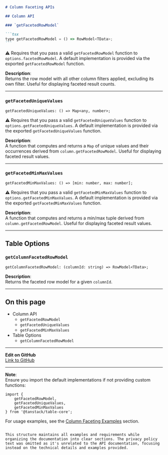 ````markdown
# Column Faceting APIs

## Column API

### `getFacetedRowModel`

```tsx
type getFacetedRowModel = () => RowModel<TData>;
```
````

⚠️ Requires that you pass a valid `getFacetedRowModel` function to `options.facetedRowModel`. A default implementation is provided via the exported `getFacetedRowModel` function.

**Description**:  
Returns the row model with all other column filters applied, excluding its own filter. Useful for displaying faceted result counts.

---

### `getFacetedUniqueValues`

```tsx
getFacetedUniqueValues: () => Map<any, number>;
```

⚠️ Requires that you pass a valid `getFacetedUniqueValues` function to `options.getFacetedUniqueValues`. A default implementation is provided via the exported `getFacetedUniqueValues` function.

**Description**:  
A function that computes and returns a `Map` of unique values and their occurrences derived from `column.getFacetedRowModel`. Useful for displaying faceted result values.

---

### `getFacetedMinMaxValues`

```tsx
getFacetedMinMaxValues: () => [min: number, max: number];
```

⚠️ Requires that you pass a valid `getFacetedMinMaxValues` function to `options.getFacetedMinMaxValues`. A default implementation is provided via the exported `getFacetedMinMaxValues` function.

**Description**:  
A function that computes and returns a min/max tuple derived from `column.getFacetedRowModel`. Useful for displaying faceted result values.

---

## Table Options

### `getColumnFacetedRowModel`

```tsx
getColumnFacetedRowModel: (columnId: string) => RowModel<TData>;
```

**Description**:  
Returns the faceted row model for a given `columnId`.

---

## On this page

- Column API
  - `getFacetedRowModel`
  - `getFacetedUniqueValues`
  - `getFacetedMinMaxValues`
- Table Options
  - `getColumnFacetedRowModel`

---

**Edit on GitHub**  
[Link to GitHub](https://github.com/your-repo/edit/main/docs/column-faceting-apis.md)

---

**Note**:  
Ensure you import the default implementations if not providing custom functions:

```tsx
import {
	getFacetedRowModel,
	getFacetedUniqueValues,
	getFacetedMinMaxValues
} from '@tanstack/table-core';
```

For usage examples, see the [Column Faceting Examples](#examples) section.

```

This structure maintains all examples and requirements while organizing the documentation into clear sections. The privacy policy text was omitted as it's unrelated to the API documentation, focusing instead on the technical details and examples provided.
```
